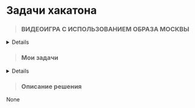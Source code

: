 # Задачи хакатона
> ### ВИДЕОИГРА С ИСПОЛЬЗОВАНИЕМ ОБРАЗА МОСКВЫ

<details>
АКТУАЛЬНОСТЬ
Индустрия видеоигр растет с каждым днем и уже давно относится не только к развлекательному сегменту. С помощью игр пользователи часто получают образовательный и культурологический контент, знакомятся с историей и исследуют различные локации, воссозданные по облику реально существующих городов и мировых столиц.

Однако на сегодняшний день образ Москвы в видеоиграх представлен только отдельными достопримечательностями или текстовыми описаниями и практически не используется в качестве полноценного игрового мира.

В этой связи создание игр, где будут отражены «знаковые» локации российской столицы, позволит стимулировать развитие российской гейм-индустрии, вовлечь новых игроков в созданные российскими разработчиками игры, которые также могут быть использованы в культурной, туристической, образовательной и других сферах города

ОПИСАНИЕ ЗАДАЧИ
Разработайте видеоигру с использованием образа Москвы в качестве игрового мира и с учетом следующих условий:

Игра должна быть новым игровым проектом, начатым и завершенным в течение проведения хакатона;
Разрешается использовать ресурсы ассет сторов;
Можно использовать любой игровой движок, языки программирования или инструменты;
Игра должна запускаться на Windows, на эмуляторе мобильной ОС или браузерах, не требуя дополнительного программного или аппаратного обеспечения;
Принимаются игры любых жанров. Допускается создание игры с технологией дополненной реальности

ДАННЫЕ
Набор обезличенных данных из внутренних систем, содержащий:
Локацию города;
Отдельные 3D объекты города

ТИП РЕШЕНИЯ
Прототип видеоигры для Windows/Web/Android
</details> 

> ### Мои задачи
<details>
  
Разработать 3-х мерный ресурс (карту, локации игры).
### Результаты:
- [Папка со скринами модели](https://drive.google.com/drive/folders/1wKLD8JYnCt5Apsa_PmsMBZrYbxcYzX_P?usp=share_link)
- [3D модель Москвы](https://drive.google.com/file/d/1kAgnL4xbFgYYX98OXQ5vcQdGk93X70hH/view?usp=share_link)
- [terrein поверхность и космоснимок](https://drive.google.com/file/d/14m3l3YuJ9MYJY-_9Mfgk5LSEnhCPb1fV/view?usp=share_link)
- [Двумерная карта почтальона](https://drive.google.com/file/d/1Fzvj4Xq3RY8ttgEhcEesBlmpp3drfxim/view?usp=share_link)
- [Тизер игры](https://drive.google.com/file/d/1FRcygK_nckakm3qpOlg-QybQorw4Cl2-/view?usp=share_link)

</details>

> ### Описание решения
None



